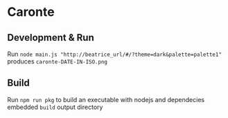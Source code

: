 # Caronte

## Development & Run

Run `node main.js "http://beatrice_url/#/?theme=dark&palette=palette1"` produces `caronte-DATE-IN-ISO.png`

## Build

Run `npm run pkg` to build an executable with nodejs and dependecies embedded `build` output directory
